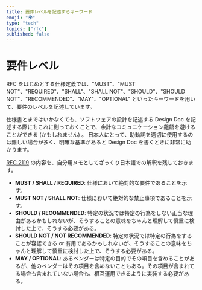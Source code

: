 ```yaml
---
title: 要件レベルを記述するキーワード
emoji: "🌍"
type: "tech"
topics: ["rfc"]
published: false
---
```


# 要件レベル
RFC をはじめとする仕様定義では、"MUST"、"MUST NOT"、"REQUIRED"、"SHALL"、"SHALL NOT"、"SHOULD"、"SHOULD NOT"、"RECOMMENDED"、"MAY"、"OPTIONAL" といったキーワードを用いて、要件のレベルを記述しています。

仕様書とまではいかなくても、ソフトウェアの設計を記述する Design Doc を記述する際にもこれに則っておくことで、余計なコミュニケーション齟齬を避けることができる (かもしれません) 。
日本人にとって、助動詞を適切に使用するのは難しい場合が多く、明確な基準があると Design Doc を書くときに非常に助かります。

[RFC 2119](https://datatracker.ietf.org/doc/html/rfc2119) の内容を、自分用メモとしてざっくり日本語での解釈を残しておきます。

- **MUST / SHALL / REQUIRED**: 仕様において絶対的な要件であることを示す。
- **MUST NOT / SHALL NOT**: 仕様において絶対的な禁止事項であることを示す。
- **SHOULD / RECOMMENDED**: 特定の状況では特定の行為をしない正当な理由があるかもしれないが、そうすることの意味をちゃんと理解して慎重に検討した上で、そうする必要がある。
- **SHOULD NOT / NOT RECOMMENDED**: 特定の状況では特定の行為をすることが容認できる or 有用であるかもしれないが、そうすることの意味をちゃんと理解して慎重に検討した上で、そうする必要がある。
- **MAY / OPTIONAL**: あるベンダーは特定の目的でその項目を含めることがあるが、他のベンダーはその項目を含めないこともある。その項目が含まれてる場合も含まれていない場合も、相互運用できるように実装する必要がある。
